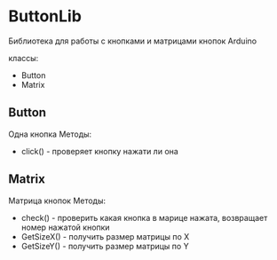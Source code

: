 # ButtonLib
Библиотека для работы с кнопками и матрицами кнопок Arduino


классы:
+ Button
+ Matrix

## Button
Одна кнопка
Методы:
+ click() - проверяет кнопку нажати ли она

## Matrix
Матрица кнопок
Методы:
+ check() - проверить какая кнопка в марице нажата, возвращает номер нажатой кнопки
+ GetSizeX() - получить размер матрицы по X
+ GetSizeY() - получить размер матрицы по Y
